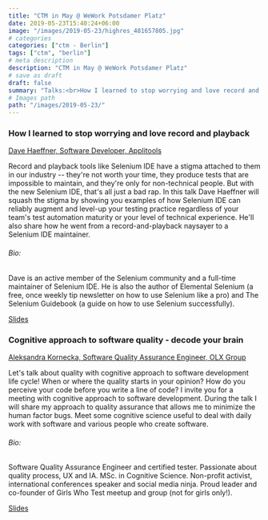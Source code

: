 ```yaml
---
title: "CTM in May @ WeWork Potsdamer Platz"
date: 2019-05-23T15:40:24+06:00
image: "/images/2019-05-23/highres_481657805.jpg"
# categories
categories: ["ctm - Berlin"]
tags: ["ctm", "berlin"]
# meta description
description: "CTM in May @ WeWork Potsdamer Platz"
# save as draft
draft: false
summary: "Talks:<br>How I learned to stop worrying and love record and playback (Dave Haeffner) <br> Cognitive approach to software quality - decode your brain (Aleksandra Kornecka)"
# Images path
path: "/images/2019-05-23/"
---
```


### How I learned to stop worrying and love record and playback
[Dave Haeffner, Software Developer, Applitools](https://twitter.com/tourdedave)

Record and playback tools like Selenium IDE have a stigma attached to them in our
industry -- they're not worth your time, they produce tests that are impossible to
maintain, and they're only for non-technical people. But with the new Selenium IDE,
that's all just a bad rap. In this talk Dave Haeffner will squash the stigma by
showing you examples of how Selenium IDE can reliably augment and level-up your
testing practice regardless of your team's test automation maturity or your 
level of technical experience. He'll also share how he went from a 
record-and-playback naysayer to a Selenium IDE maintainer.

###### Bio:
​Dave is an active member of the Selenium community and a full-time maintainer of
Selenium IDE. He is also the author of Elemental Selenium (a free, once weekly tip
newsletter on how to use Selenium like a pro) and The Selenium Guidebook 
(a guide on how to use Selenium successfully).

<div class="read-more-button-wrap">
  <a href="https://www.dropbox.com/s/et6q0qi6bq0vned/berlin-meetup-may-2019.pdf" class="more-link" target="_blank">
    <span class="faux-button">Slides</span>
  </a>
</div>

### Cognitive approach to software quality - decode your brain
[Aleksandra Kornecka, Software Quality Assurance Engineer, OLX Group](http://aleksandrakornecka.com/)

Let's talk about quality with cognitive approach to software development 
life cycle! When or where the quality starts in your opinion? How do you
perceive your code before you write a line of code? I invite you for a 
meeting with cognitive approach to software development. During the talk 
I will share my approach to quality assurance that allows me to minimize 
the human factor bugs. Meet some cognitive science useful to deal with 
daily work with software and various people who create software.

###### Bio:
Software Quality Assurance Engineer and certified tester. Passionate 
about quality process, UX and IA. MSc. in Cognitive Science. Non-profit 
activist, international conferences speaker and social media ninja. 
Proud leader and co-founder of Girls Who Test meetup and group 
(not for girls only!).

<div class="read-more-button-wrap">
  <a href="https://speakerdeck.com/aleksandrakornecka/test-dive-conference-cognitive-testing-in-shift-left-mindset" class="more-link" target="_blank">
    <span class="faux-button">Slides</span>
  </a>
</div>


